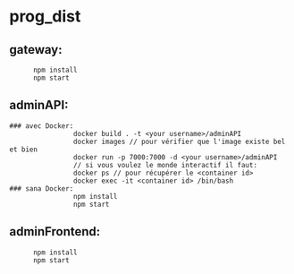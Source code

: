 # prog_dist

## gateway:
          npm install 
          npm start

## adminAPI:
    ### avec Docker:
                    docker build . -t <your username>/adminAPI
                    docker images // pour vérifier que l'image existe bel et bien 
                    docker run -p 7000:7000 -d <your username>/adminAPI
                    // si vous voulez le monde interactif il faut:
                    docker ps // pour récupérer le <container id>
                    docker exec -it <container id> /bin/bash
    ### sana Docker:
                    npm install 
                    npm start

## adminFrontend:
          npm install 
          npm start 
